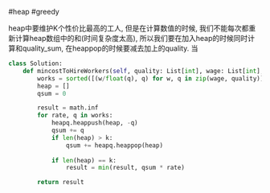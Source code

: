 
#heap #greedy 

heap中要维护K个性价比最高的工人, 但是在计算数值的时候, 我们不能每次都重新计算heap数组中的和(时间复杂度太高), 所以我们要在加入heap的时候同时计算和quality_sum, 在heappop的时候要减去加上的quality. 当

```python
class Solution:
    def mincostToHireWorkers(self, quality: List[int], wage: List[int], k: int) -> float:
        works = sorted([(w/float(q), q) for w, q in zip(wage, quality)])
        heap = []
        qsum = 0

        result = math.inf
        for rate, q in works:
            heapq.heappush(heap, -q)
            qsum += q
            if len(heap) > k:
                qsum += heapq.heappop(heap)
            
            if len(heap) == k:
                result = min(result, qsum * rate)

        return result
```